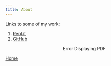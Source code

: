 ```yaml
---
title: About
---
```


Links to some of my work:

1. [Repl.it](https://replit.com/@WyattGeorge)
2. [GitHub](https://github.com/wyattg71/)

<div style="margin:0 auto;text-align:center">
    <object style="margin-left:auto;margin-right:auto;text-align:center"  width="750" height="500" type="application/pdf" data="Resume_Wyatt_George.pdf?#zoom=85&scrollbar=0&toolbar=0&navpanes=0">
        <p>Error Displaying PDF</p>
    </object>
</div>

[Home](/)
